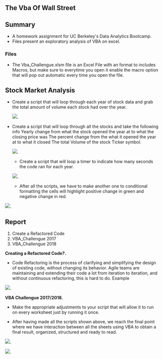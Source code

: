 ## The Vba Of Wall Street

## Summary
* A homework assignment for UC Berkeley's Data Analytics Bootcamp.
* Files present an exploratory analysis of VBA on excel.


### Files

* The Vba_Challengue.xlsm file is an Excel File with an format to includes Macros, but make sure to everytime you open it enable the macro option that will pop out automatic every time you open the file.


## Stock Market Analysis

* Create a script that will loop through each year of stock data and grab the total amount of volume each stock had over the year.	 
	 
	  
	![](Resources/DQAnalysis.png).
	 






* Create a script that will loop through all the stocks and take the following info
Yearly change from what the stock opened the year at to what the closing price was
The percent change from the what it opened the year at to what it closed
The total Volume of the stock
Ticker symbol.
 
  
  ![](Resources/AllstocksAnalyis.png). 
  
  
  
  
  * Create a script that will loop a timer to indicate how many seconds the code ran for each year. 

  ![](Resources/AllstocksAnalyisandtimer.png). 
  
  
  
  
  
  
  * After all the scripts, we have to make another one to  conditional formatting the cells will highlight positive change in green and negative change in red.

![](Resources/formatting.png).
  
  
  

  
  


## Report

1. Create a Refactored Code
2. VBA_Challengue 2017
3. VBA_Challengue 2018


**Creating a Refactored Code?.**
   
  *  Code Refactoring is the process of clarifying and simplifying the design of existing code, without changing its behavior. Agile teams are maintaining and extending their code a lot from iteration to iteration, and without continuous refactoring, this is hard to do. Example

  ![](Resources/Refactoredcode.png).

  
   

**VBA Challengue 2017/2018.**

* Make the appropriate adjustments to your script that will allow it to run on every worksheet just by running it once.

* After having made all the scripts shown above, we reach the final point where we have interaction between all the sheets using VBA to obtain a final result, organized, structured and ready to read. 

![](Resources/VBA_Challenge_2017.png). 




![](Resources/VBA_Challenge_2018.png). 


  
